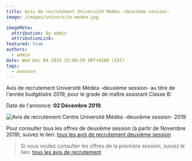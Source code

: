 ```yaml
---
title: Avis de recrutement Université Médéa -deuxième session-
image: /images/universite-medea.jpg

imageMeta:
  attribution: By admin
  attributionLink:
featured: true
authors:
  - admin
date: Wed Dec 04 2019 23:00:59 GMT+0100 (IST)
tags:
  - annonce
---
```

Avis de recrutement Université Médéa  -deuxième session- au titre de l'année budgétaire 2019, pour le grade de maître assistant Classe B:

Date de l'annonce: **02 Décembre 2019**.

![Avis de recrutement Centre Université Médéa  -deuxième session- 2019](/images/avis-de-recr-universite-medea-deuxieme-session.jpg)

Pour consulter tous les offres de deuxième session (à partir de Novembre 2019), suivez le lien: [tous les avis de recrutement deuxième session](/tous-les-avis-de-recrutement-mitre-assistant-classe-b-au-titre-de-l-annee-2019-deuxieme-session/)

>Si vous voulez consulter les offres de la première session, suivez le lien: [tous les avis de recrutement](/tous_les_avis_de_recrutement_annee_budgetaire_2019/)
